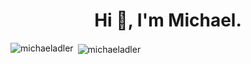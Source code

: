 <h1 align="center">Hi 👋, I'm Michael.</h1>

<p><img align="left" src="https://github-readme-stats.vercel.app/api/top-langs?username=michaeladler&show_icons=true&locale=en&layout=compact" alt="michaeladler" /></p>

<p>&nbsp;<img align="center" src="https://github-readme-stats.vercel.app/api?username=michaeladler&show_icons=true&locale=en" alt="michaeladler" /></p>
